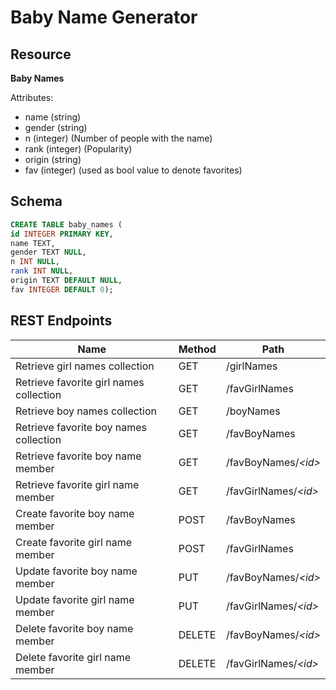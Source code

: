 # Baby Name Generator

## Resource

**Baby Names**

Attributes:

* name (string)
* gender (string)
* n (integer) (Number of people with the name)
* rank (integer) (Popularity)
* origin (string)
* fav (integer) (used as bool value to denote favorites)

## Schema

```sql
CREATE TABLE baby_names (
id INTEGER PRIMARY KEY,
name TEXT,
gender TEXT NULL,
n INT NULL,
rank INT NULL,
origin TEXT DEFAULT NULL,
fav INTEGER DEFAULT 0);
```

## REST Endpoints

Name                           		    	| Method | Path
----------------------------------------|--------|------------------
Retrieve girl names collection 			    | GET    | /girlNames
Retrieve favorite girl names collection | GET    | /favGirlNames
Retrieve boy names collection 			    | GET    | /boyNames
Retrieve favorite boy names collection	| GET    | /favBoyNames
Retrieve favorite boy name member       | GET    | /favBoyNames/*\<id\>*
Retrieve favorite girl name member      | GET    | /favGirlNames/*\<id\>*
Create favorite boy name member         | POST   | /favBoyNames
Create favorite girl name member        | POST   | /favGirlNames
Update favorite boy name member         | PUT    | /favBoyNames/*\<id\>*
Update favorite girl name member        | PUT    | /favGirlNames/*\<id\>*
Delete favorite boy name member         | DELETE | /favBoyNames/*\<id\>*
Delete favorite girl name member        | DELETE | /favGirlNames/*\<id\>*
